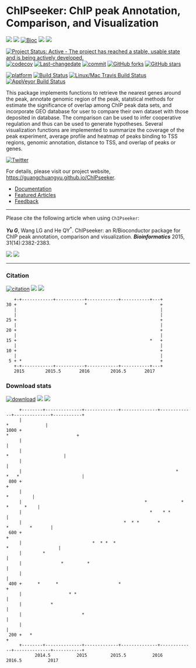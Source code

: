ChIPseeker: ChIP peak Annotation, Comparison, and Visualization
===============================================================

[![](https://img.shields.io/badge/release%20version-1.10.3-green.svg?style=flat)](https://bioconductor.org/packages/ChIPseeker) [![](https://img.shields.io/badge/devel%20version-1.11.4-green.svg?style=flat)](https://github.com/guangchuangyu/ChIPseeker) [![Bioc](http://www.bioconductor.org/shields/years-in-bioc/ChIPseeker.svg)](https://www.bioconductor.org/packages/devel/bioc/html/ChIPseeker.html#since) [![](https://img.shields.io/badge/download-13514/total-blue.svg?style=flat)](https://bioconductor.org/packages/stats/bioc/ChIPseeker) [![](https://img.shields.io/badge/download-423/month-blue.svg?style=flat)](https://bioconductor.org/packages/stats/bioc/ChIPseeker)

[![Project Status: Active - The project has reached a stable, usable state and is being actively developed.](http://www.repostatus.org/badges/latest/active.svg)](http://www.repostatus.org/#active) [![codecov](https://codecov.io/gh/GuangchuangYu/ChIPseeker/branch/master/graph/badge.svg)](https://codecov.io/gh/GuangchuangYu/ChIPseeker/) [![Last-changedate](https://img.shields.io/badge/last%20change-2017--04--19-green.svg)](https://github.com/GuangchuangYu/ChIPseeker/commits/master) [![commit](http://www.bioconductor.org/shields/commits/bioc/ChIPseeker.svg)](https://www.bioconductor.org/packages/devel/bioc/html/ChIPseeker.html#svn_source) [![GitHub forks](https://img.shields.io/github/forks/GuangchuangYu/ChIPseeker.svg)](https://github.com/GuangchuangYu/ChIPseeker/network) [![GitHub stars](https://img.shields.io/github/stars/GuangchuangYu/ChIPseeker.svg)](https://github.com/GuangchuangYu/ChIPseeker/stargazers)

[![platform](http://www.bioconductor.org/shields/availability/devel/ChIPseeker.svg)](https://www.bioconductor.org/packages/devel/bioc/html/ChIPseeker.html#archives) [![Build Status](http://www.bioconductor.org/shields/build/devel/bioc/ChIPseeker.svg)](https://bioconductor.org/checkResults/devel/bioc-LATEST/ChIPseeker/) [![Linux/Mac Travis Build Status](https://img.shields.io/travis/GuangchuangYu/ChIPseeker/master.svg?label=Mac%20OSX%20%26%20Linux)](https://travis-ci.org/GuangchuangYu/ChIPseeker) [![AppVeyor Build Status](https://img.shields.io/appveyor/ci/Guangchuangyu/ChIPseeker/master.svg?label=Windows)](https://ci.appveyor.com/project/GuangchuangYu/ChIPseeker)

This package implements functions to retrieve the nearest genes around the peak, annotate genomic region of the peak, statstical methods for estimate the significance of overlap among ChIP peak data sets, and incorporate GEO database for user to compare their own dataset with those deposited in database. The comparison can be used to infer cooperative regulation and thus can be used to generate hypotheses. Several visualization functions are implemented to summarize the coverage of the peak experiment, average profile and heatmap of peaks binding to TSS regions, genomic annotation, distance to TSS, and overlap of peaks or genes.

[![Twitter](https://img.shields.io/twitter/url/https/github.com/GuangchuangYu/ChIPseeker.svg?style=social)](https://twitter.com/intent/tweet?hashtags=ChIPseeker&url=http://bioinformatics.oxfordjournals.org/content/31/14/2382&screen_name=guangchuangyu)

For details, please visit our project website, <https://guangchuangyu.github.io/ChIPseeker>.

-   [Documentation](https://guangchuangyu.github.io/ChIPseeker/documentation/)
-   [Featured Articles](https://guangchuangyu.github.io/ChIPseeker/featuredArticles/)
-   [Feedback](https://guangchuangyu.github.io/ChIPseeker/#feedback)

------------------------------------------------------------------------

Please cite the following article when using `ChIPseeker`:

***Yu G***, Wang LG and He QY<sup>\*</sup>. ChIPseeker: an R/Bioconductor package for ChIP peak annotation, comparison and visualization. ***Bioinformatics*** 2015, 31(14):2382-2383.

[![](https://img.shields.io/badge/doi-10.1093/bioinformatics/btv145-green.svg?style=flat)](http://dx.doi.org/10.1093/bioinformatics/btv145) [![](https://img.shields.io/badge/Altmetric-31-green.svg?style=flat)](https://www.altmetric.com/details/3781087)

------------------------------------------------------------------------

### Citation

[![citation](https://img.shields.io/badge/cited%20by-51-green.svg?style=flat)](https://scholar.google.com.hk/scholar?oi=bibs&hl=en&cites=12053363057899219488) [![](https://img.shields.io/badge/ESI-Highly%20Cited%20Paper-green.svg?style=flat)](http://apps.webofknowledge.com/InboundService.do?mode=FullRecord&customersID=RID&IsProductCode=Yes&product=WOS&Init=Yes&Func=Frame&DestFail=http%3A%2F%2Fwww.webofknowledge.com&action=retrieve&SrcApp=RID&SrcAuth=RID&SID=Y2CXu6nry8nDQZcUy1w&UT=WOS%3A000358173500022) [![](https://img.shields.io/badge/cited%20in%20Web%20of%20Science%20Core%20Collection-29-green.svg?style=flat)](http://apps.webofknowledge.com/InboundService.do?mode=FullRecord&customersID=RID&IsProductCode=Yes&product=WOS&Init=Yes&Func=Frame&DestFail=http%3A%2F%2Fwww.webofknowledge.com&action=retrieve&SrcApp=RID&SrcAuth=RID&SID=Y2CXu6nry8nDQZcUy1w&UT=WOS%3A000358173500022)

       +-+------------+-----------+------------+-----------+---+
    30 +                          *                            +
       |                                                       |
       |                                                       |
    25 +                                                       +
       |                                                       |
    20 +                                                       +
       |                                                       |
    15 +                                                   *   +
       |                                                       |
    10 +                                                       +
       |                                                       |
     5 + *                                                     +
       +-+------------+-----------+------------+-----------+---+
       2015        2015.5       2016        2016.5       2017   

### Download stats

[![download](http://www.bioconductor.org/shields/downloads/ChIPseeker.svg)](https://bioconductor.org/packages/stats/bioc/ChIPseeker) [![](https://img.shields.io/badge/download-13514/total-blue.svg?style=flat)](https://bioconductor.org/packages/stats/bioc/ChIPseeker) [![](https://img.shields.io/badge/download-423/month-blue.svg?style=flat)](https://bioconductor.org/packages/stats/bioc/ChIPseeker)

         +--------+--------------+-------------+--------------+-------------+--------------+-----------+
         |                                                                              *              |
    1000 +                                                                  *                          +
         |                                                                                             |
         |                                                                       *                     |
         |                                                                                             |
         |                                                           *    *   *                        |
     800 +                                                                                             +
         |                                                                                   *         |
         |                                               *             *                   *      *    |
         |                                                 *    * *                                    |
         |                                       *  * *       *                       *        *       |
     600 +                                                                                             +
         |                           *  * *  *                                     *                   |
         |        *                                                                                    |
         |               *         *                                                                   |
         |                                                                                             |
     400 +      *      *                       *                                                       +
         |                  * *                                                                        |
         |           *                                                                                 |
         |                       *                                                                     |
         |                                                                                             |
     200 +   *                                                                                         +
         +--------+--------------+-------------+--------------+-------------+--------------+-----------+
               2014.5          2015         2015.5          2016         2016.5          2017
